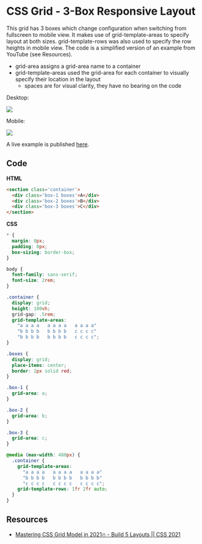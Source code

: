 # CSS Grid - 3-Box Responsive Layout

This grid has 3 boxes which change configuration when switching from fullscreen to mobile view. It makes use of grid-template-areas to specify layout at both sizes. grid-template-rows was also used to specify the row heights in mobile view. The code is a simplified version of an example from YouTube (see Resources).

* grid-area assigns a grid-area name to a container
* grid-template-areas used the grid-area for each container to visually specify their location in the layout
  * spaces are for visual clarity, they have no bearing on the code

Desktop:

![](../img/css-grid-03-a.jpg)

Mobile:

![](../img/css-grid-03-b.jpg)

A live example is published [here](https://codepen.io/vishalicious/pen/mdrqBRb?editors=0100).

## Code

__HTML__

```html
<section class='container'>
  <div class='box-1 boxes'>A</div>
  <div class='box-2 boxes'>B</div>
  <div class='box-3 boxes'>C</div>
</section>
```

__CSS__

```css
* {
  margin: 0px;
  padding: 0px;
  box-sizing: border-box;
}

body {
  font-family: sans-serif;
  font-size: 2rem;
}

.container {
  display: grid;
  height: 100vh;
  grid-gap: .5rem;
  grid-template-areas:
    "a a a a   a a a a   a a a a"
    "b b b b   b b b b   c c c c"
    "b b b b   b b b b   c c c c";
}

.boxes {
  display: grid;
  place-items: center;
  border: 2px solid red;
}

.box-1 {
  grid-area: a;
}

.box-2 {
  grid-area: b;
}

.box-3 {
  grid-area: c;
}

@media (max-width: 480px) {
  .container {
    grid-template-areas:
      "a a a a   a a a a   a a a a"
      "b b b b   b b b b   b b b b"
      "c c c c   c c c c   c c c c";
    grid-template-rows: 1fr 2fr auto;
  }
}
```

## Resources
* [Mastering CSS Grid Model in 2021🔥 - Build 5 Layouts || CSS 2021](https://www.youtube.com/watch?v=OtpDP8k-2iM)